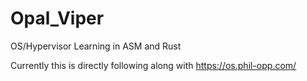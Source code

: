 # Opal_Viper
OS/Hypervisor Learning in ASM and Rust

Currently this is directly following along with https://os.phil-opp.com/
